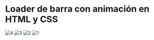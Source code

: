 # Loader de barra con animación en HTML y CSS
![4](https://github.com/user-attachments/assets/64e0cfe2-329d-4a56-81cf-06c2e3e078ab)
![3](https://github.com/user-attachments/assets/6d2ba4b6-52bd-4f2a-a5d7-768ad2e7d3f9)
![2](https://github.com/user-attachments/assets/8cd1e520-f052-4f8a-925e-f59c89a0fa5c)
![1](https://github.com/user-attachments/assets/063316e5-04dc-4216-9c01-96babfe0c161)
